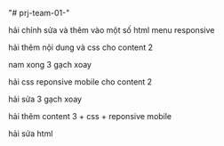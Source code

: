 "# prj-team-01-"

hải chỉnh sửa và thêm vào một số html menu responsive

hải thêm nội dung và css cho content 2

nam xong 3 gạch xoay

hải css reponsive mobile  cho content 2

hải sửa 3 gạch xoay

hải thêm content 3 + css + reponsive mobile

hải sửa html